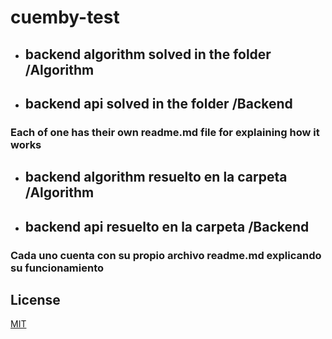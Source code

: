 # cuemby-test

* ## backend algorithm solved in the folder /Algorithm
* ## backend api solved in the folder /Backend

### Each of one has their own readme.md file for explaining how it works


* ## backend algorithm resuelto en la carpeta /Algorithm
* ## backend api resuelto en la carpeta /Backend

### Cada uno cuenta con su propio archivo readme.md explicando su funcionamiento

## License
[MIT](https://choosealicense.com/licenses/mit/)
